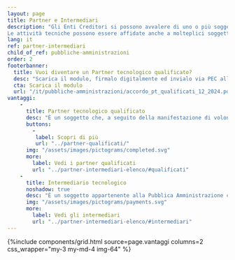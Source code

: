 ```yaml
---
layout: page
title: Partner e Intermediari
description: "Gli Enti Creditori si possono avvalere di uno o più soggetti terzi che, in nome e per conto dello stesso soggetto aderente, si occuperanno di gestire applicativamente il dialogo tecnico con la piattaforma pagoPA. 
Le attività tecniche possono essere affidate anche a molteplici soggetti, che si distinguono in Partner o Intermediario tecnologico."
lang: it
ref: partner-intermediari
child_of_ref: pubbliche-amministrazioni
order: 2
footerbanner:
  title: Vuoi diventare un Partner tecnologico qualificato?
  desc: "Scarica il modulo, firmalo digitalmente ed invialo via PEC all'indirizzo presente nell'accordo"
  cta: Scarica il modulo
  url: "/it/pubbliche-amministrazioni/accordo_pt_qualificati_12_2024.pdf"
vantaggi:
    -
      title: Partner tecnologico qualificato
      desc: "È un soggetto che, a seguito della manifestazione di volontà di sottoporsi ad una verifica da parte di PagoPA S.p.A., abbia, con esito positivo, soddisfatto i requisiti interni tecnici (qualitativi e quantitativi) funzionali alla sola connessione con la piattaforma pagoPA."
      buttons:
        -
         label: Scopri di più
         url: "../partner-qualificati/"
      img: "/assets/images/pictograms/completed.svg"
      more:
        label: Vedi i partner qualificati 
        url: "../partner-intermediari-elenco/#qualificati"
    -
      title: Intermediario tecnologico
      noshadow: true
      desc: "È un soggetto appartenente alla Pubblica Amministrazione che offre ad altri soggetti aderenti un servizio tecnologico per il collegamento e per lo scambio dei flussi con la piattaforma pagoPA, nel pieno rispetto delle Linee Guida."
      img: "/assets/images/pictograms/payments.svg"
      more:
        label: Vedi gli intermediari 
        url: "../partner-intermediari-elenco/#intermediari"
---
```



{%include components/grid.html 
          source=page.vantaggi
          columns=2
          css_wrapper="my-3 my-md-4 img-64"
          %}
